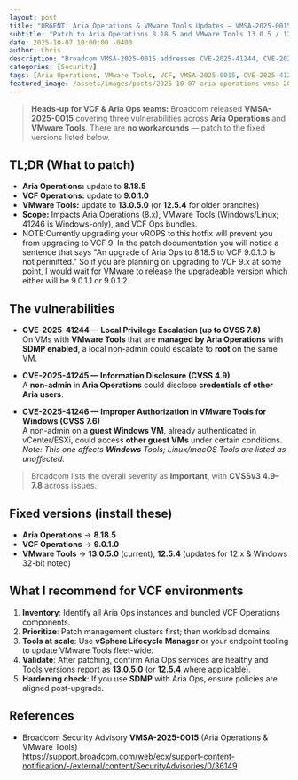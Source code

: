 ```yaml
---
layout: post
title: "URGENT: Aria Operations & VMware Tools Updates — VMSA-2025-0015"
subtitle: "Patch to Aria Operations 8.18.5 and VMware Tools 13.0.5 / 12.5.4"
date: 2025-10-07 10:00:00 -0400
author: Chris
description: "Broadcom VMSA-2025-0015 addresses CVE-2025-41244, CVE-2025-41245, and CVE-2025-41246 affecting Aria Operations, VMware Tools, and VCF Operations."
categories: [Security]
tags: [Aria Operations, VMware Tools, VCF, VMSA-2025-0015, CVE-2025-41244, CVE-2025-41245, CVE-2025-41246]
featured_image: /assets/images/posts/2025-10-07-aria-operations-vmsa-2025-0015/cover.png
---
```


> **Heads-up for VCF & Aria Ops teams:** Broadcom released **VMSA-2025-0015** covering three vulnerabilities across **Aria Operations** and **VMware Tools**. There are **no workarounds** — patch to the fixed versions listed below.

## TL;DR (What to patch)
- **Aria Operations:** update to **8.18.5**
- **VCF Operations:** update to **9.0.1.0**
- **VMware Tools:** update to **13.0.5.0** (or **12.5.4** for older branches)
- **Scope:** Impacts Aria Operations (8.x), VMware Tools (Windows/Linux; 41246 is Windows-only), and VCF Ops bundles.
- <span style="color: var(--vmware-blue);">NOTE:Currently upgrading your vROPS to this hotfix will prevent you from upgrading to VCF 9. In the patch documentation you will notice a sentence that says "An upgrade of Aria Ops to 8.18.5 to VCF 9.0.1.0 is not permitted." So if you are planning on upgrading to VCF 9.x at some point, I would wait for VMware to release the upgradeable version which either will be 9.0.1.1 or 9.0.1.2.</span> 

## The vulnerabilities
- **CVE-2025-41244 — Local Privilege Escalation (up to CVSS 7.8)**  
  On VMs with **VMware Tools** that are **managed by Aria Operations** with **SDMP enabled**, a local non-admin could escalate to **root** on the same VM.

- **CVE-2025-41245 — Information Disclosure (CVSS 4.9)**  
  A **non-admin** in **Aria Operations** could disclose **credentials of other Aria users**.

- **CVE-2025-41246 — Improper Authorization in VMware Tools for Windows (CVSS 7.6)**  
  A non-admin on a **guest Windows VM**, already authenticated in vCenter/ESXi, could access **other guest VMs** under certain conditions.  
  *Note: This one affects **Windows** Tools; Linux/macOS Tools are listed as unaffected.*

> Broadcom lists the overall severity as **Important**, with **CVSSv3 4.9–7.8** across issues.

## Fixed versions (install these)
- **Aria Operations** → **8.18.5**  
- **VCF Operations** → **9.0.1.0**  
- **VMware Tools** → **13.0.5.0** (current), **12.5.4** (updates for 12.x & Windows 32-bit noted)

## What I recommend for VCF environments
1. **Inventory**: Identify all Aria Ops instances and bundled VCF Operations components.  
2. **Prioritize**: Patch management clusters first; then workload domains.  
3. **Tools at scale**: Use **vSphere Lifecycle Manager** or your endpoint tooling to update VMware Tools fleet-wide.  
4. **Validate**: After patching, confirm Aria Ops services are healthy and Tools versions report as **13.0.5.0** (or **12.5.4** where applicable).  
5. **Hardening check**: If you use **SDMP** with Aria Ops, ensure policies are aligned post-upgrade.

## References
- Broadcom Security Advisory **VMSA-2025-0015** (Aria Operations & VMware Tools)  
  https://support.broadcom.com/web/ecx/support-content-notification/-/external/content/SecurityAdvisories/0/36149
